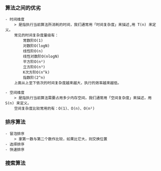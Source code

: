 ### 算法之间的优劣
    - 时间维度
        > 是指执行当前算法所消耗的时间，我们通常用「时间复杂度」来描述,用 T(n) 来定义。
        常见的时间复杂度量级有：
            常数阶O(1)
            对数阶O(logN)
            线性阶O(n)
            线性对数阶O(nlogN)
            平方阶O(n²)
            立方阶O(n³)
            K次方阶O(n^k)
            指数阶(2^n)
        上面从上至下依次的时间复杂度越来越大，执行的效率越来越低。

    - 空间维度
        > 是指执行当前算法需要占用多少内存空间，我们通常用「空间复杂度」来描述，用 S(n) 来定义。
        空间复杂度比较常用的有：O(1)、O(n)、O(n²)


### 排序算法
    - 冒泡排序
        > 拿第一数与第二个数作比较，如果比它大，则交换位置
    - 选择排序
    - 快速排序
### 搜索算法